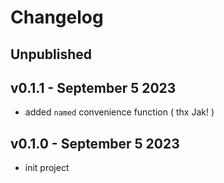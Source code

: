 # Changelog

## Unpublished

## v0.1.1 - September 5 2023
 - added `named` convenience function ( thx Jak! )

## v0.1.0 - September 5 2023
 - init project